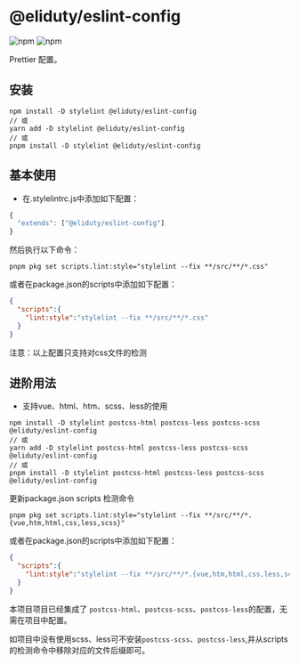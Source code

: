 # @eliduty/eslint-config

![npm](https://img.shields.io/npm/dt/@eliduty/eslint-config) ![npm](https://img.shields.io/npm/v/@eliduty/eslint-config)

Prettier 配置。

## 安装

```shell
npm install -D stylelint @eliduty/eslint-config
// 或
yarn add -D stylelint @eliduty/eslint-config
// 或
pnpm install -D stylelint @eliduty/eslint-config
```

## 基本使用

- 在.stylelintrc.js中添加如下配置：

```js
{
  "extends": ["@eliduty/eslint-config"]
}
```

然后执行以下命令：

``` shell
pnpm pkg set scripts.lint:style="stylelint --fix **/src/**/*.css"
```

或者在package.json的scripts中添加如下配置：

```json
{
  "scripts":{
    "lint:style":"stylelint --fix **/src/**/*.css"
  }
}
```

注意：以上配置只支持对css文件的检测

## 进阶用法

- 支持vue、html、htm、scss、less的使用

```shell
npm install -D stylelint postcss-html postcss-less postcss-scss @eliduty/eslint-config
// 或
yarn add -D stylelint postcss-html postcss-less postcss-scss @eliduty/eslint-config
// 或
pnpm install -D stylelint postcss-html postcss-less postcss-scss @eliduty/eslint-config

```

更新package.json scripts 检测命令

``` shell
pnpm pkg set scripts.lint:style="stylelint --fix **/src/**/*.{vue,htm,html,css,less,scss}"
```

或者在package.json的scripts中添加如下配置：

```json
{
  "scripts":{
    "lint:style":"stylelint --fix **/src/**/*.{vue,htm,html,css,less,scss}"
  }
}
```

本项目项目已经集成了 `postcss-html`、`postcss-scss`、`postcss-less`的配置，无需在项目中配置。

如项目中没有使用scss、less可不安装`postcss-scss`、`postcss-less`,并从scripts的检测命令中移除对应的文件后缀即可。
